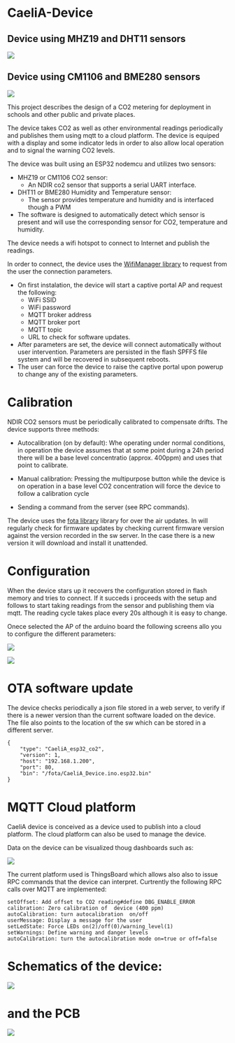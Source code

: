 # CaeliA-Device

## Device using MHZ19 and DHT11 sensors

![](./CaeliA_Device/Images/Dispositivo%20CaeliA.jpg)

## Device using CM1106 and BME280 sensors

![](./CaeliA_Device/Images/Dispositivo%20CaeliA%20(CM1106%20y%20BME280).jpg)

This project describes the design of a CO2 metering for deployment in schools and other public and private places.

The device takes CO2 as well as other environmental readings periodically and publishes them using mqtt to a cloud platform.
The device is equiped with a display and some indicator leds in order to also allow local operation and to signal the warning
CO2 levels.

The device was built using an ESP32 nodemcu and utilizes two sensors:
* MHZ19 or CM1106 CO2 sensor: 
    - An NDIR co2 sensor that supports a serial UART interface.
* DHT11 or BME280 Humidity and Temperature sensor: 
    - The sensor provides temperature and humidity and is interfaced though a PWM
* The software is designed to automatically detect which sensor is present and will use the corresponding sensor for CO2, temperature and humidity.

The device needs a wifi hotspot to connect to Internet and publish the readings.

In order to connect, the device uses the [WifiManager library](https://github.com/tzapu/WiFiManager) to request from the user the connection parameters. 

* On first instalation, the device will start a captive portal AP and request the following:
    - WiFi SSID
    - WiFi password
    - MQTT broker address
    - MQTT broker port
    - MQTT topic
    - URL to check for software updates.
* After parameters are set, the device will connect automatically without user intervention. Parameters are persisted
in the flash SPFFS file system and will be recovered in subsequent reboots.
* The user can force the device to raise the captive portal upon powerup to change any of the existing parameters.

# Calibration

NDIR CO2 sensors must be periodically calibrated to compensate drifts. The device supports three methods:

* Autocalibration (on by default): Whe operating under normal conditions, in operation the device assumes that at some point during a 24h period there will be a base level concentratio (approx. 400ppm) and uses that point to calibrate. 

* Manual calibration: Pressing the multipurpose button while the device is on operation in a base level CO2 concentration will force the device to follow a calibration cycle

* Sending a command from the server (see RPC commands).

The device uses the [fota library](https://github.com/chrisjoyce911/esp32FOTA) library for over the air updates. In will regularly check for firmware updates by checking current firmware version against the version recorded in the sw server.
In the case there is a new version it will download and install it unattended.

# Configuration

When the device stars up it recovers the configuration stored in flash memory and tries to connect. If it succeds i proceeds with the setup and follows to start taking readings from the sensor and publishing them via mqtt. The reading cycle takes place every 20s although it is easy to change.

Onece selected the AP of the arduino board the following screens allo you to configure the different parameters:

![](./CaeliA_Device/Images/Screenshot_2021-01-12-22-50-51-228_com.android.htmlviewer.jpg)

![](./CaeliA_Device/Images/Screenshot_2021-01-12-22-51-27-838_com.android.htmlviewer%20(1).jpg)

# OTA software update

The device checks periodically a json file stored in a web server, to verify if there is a newer version than the current software loaded on the device. The file also points to the location of the sw which can be stored in a different server. 

```
{
    "type": "CaeliA_esp32_co2",
    "version": 1,
    "host": "192.168.1.200",
    "port": 80, 
    "bin": "/fota/CaeliA_Device.ino.esp32.bin"
}
```


# MQTT Cloud platform

CaeliA device is conceived as a device used to publish into a cloud platform. The cloud platform can also be used to manage the device.

Data on the device can be visualized thoug dashboards such as:

![](./CaeliA_Device/Images/DeviceDashborad.jpg)

The current platform used is ThingsBoard which allows also also to issue RPC commands that the device can interpret. Curtrently the following
RPC calls over MQTT are implemented:

```
setOffset: Add offset to CO2 reading#define DBG_ENABLE_ERROR
calibration: Zero calibration of  device (400 ppm)
autoCalibration: turn autocalibration  on/off
userMessage: Display a message for the user
setLedState: Force LEDs on(2)/off(0)/warning_level(1)
setWarnings: Define warning and danger levels
autoCalibration: turn the autocalibration mode on=true or off=false
```
 
# Schematics of the device:

![](./CaeliA_Device/Images/Esquema_v2.jpg)

# and the PCB

![](./CaeliA_Device/Images/CaeliA_pcb_v2.jpg)


